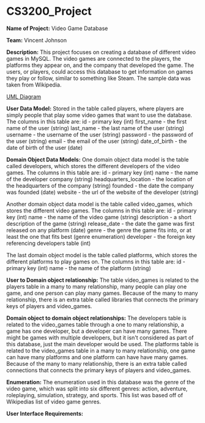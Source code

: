 # CS3200_Project

**Name of Project:** Video Game Database

**Team:** Vincent Johnson

**Description:**
This project focuses on creating a database of different video games in MySQL. The video games are connected to the players,
the platforms they appear on, and the company that developed the game. The users, or players, could access this 
database to get information on games they play or follow, similar to something like Steam. 
The sample data was taken from Wikipedia.

[UML Diagram](UML_Diagram.pdf)


**User Data Model:**
Stored in the table called players, where players are simply people that play some video games that want to use the database.
The columns in this table are:
id - primary key (int)
first_name - the first name of the user (string)
last_name - the last name of the user (string)
username - the username of the user (string)
password - the password of the user (string)
email - the email of the user (string)
date_of_birth - the date of birth of the user (date)

**Domain Object Data Models:**
One domain object data model is the table called developers, which stores the different developers of the video games.
The columns in this table are:
id - primary key (int)
name - the name of the developer company (string)
headquarters_location - the location of the headquarters of the company (string)
founded - the date the company was founded (date)
website - the url of the website of the developer (string)

Another domain object data model is the table called video_games, which stores the different video games.
The columns in this table are:
id - primary key (int)
name - the name of the video game (string)
description - a short description of the game (string)
release_date - the date the game was first released on any platform (date)
genre - the genre the game fits into, or at least the one that fits best (genre enumeration)
developer - the foreign key referencing developers table (int)

The last domain object model is the table called platforms, which stores the different platforms to play games on.
The columns in this table are:
id - primary key (int)
name - the name of the platform (string)

**User to Domain object relationship:**
The table video_games is related to the players table in a many to many relationship, many people can play one game, and one person can play many games.
Because of the many to many relationship, there is an extra table called libraries that connects the primary keys of players and video_games.

**Domain object to domain object relationships:**
The developers table is related to the video_games table through a one to many relationship, a game has one developer, but a developer can have many games.
There might be games with multiple developers, but it isn't considered as part of this database, just the main developer would be used.
The platforms table is related to the video_games table in a many to many relationship, one game can have many platforms and one platform can have have many games.
Because of the many to many relationship, there is an extra table called connections that connects the primary keys of players and video_games.

**Enumeration:**
The enumeration used in this database was the genre of the video game, which was split into six different genres:
action, adventure, roleplaying, simulation, strategy, and sports. This list was based off of Wikipedias list of video game genres.

**User Interface Requirements:**


